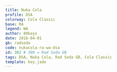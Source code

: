 ```yaml
---
title: Nuka Cola
profile: DSA
colorway: Cola Classic
base: RA
legend: WA
author: 00keys
date: 2016-04-01
gb: radsoda
code: nukacola-ra-wa-dsa
id: 302 # 300 = Rad Soda GB
tags: DSA, Nuka Cola, Rad Soda GB, Cola Classic
template: key.jade
---
```




